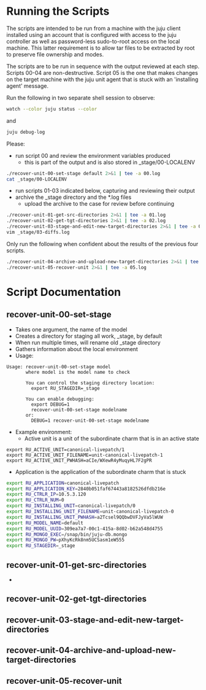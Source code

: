 # Running the Scripts

The scripts are intended to be run from a machine with the juju client
installed using an account that is configured with access to the juju
controller as well as password-less sudo-to-root access on the local
machine. This latter requirement is to allow tar files to be extracted
by root to preserve file ownership and modes.

The scripts are to be run in sequence with the output reviewed at each
step. Scripts 00-04 are non-destructive. Script 05 is the one that makes
changes on the target machine with the juju unit agent that is stuck
with an 'installing agent' message.

Run the following in two separate shell session to observe:
```bash
watch --color juju status --color
```
and
```bash
juju debug-log
```
Please:
- run script 00 and review the environment variables produced
  - this is part of the output and is also stored in \_stage/00-LOCALENV
```bash
./recover-unit-00-set-stage default 2>&1 | tee -a 00.log
cat _stage/00-LOCALENV
```
- run scripts 01-03 indicated below, capturing and reviewing their output
- archive the \_stage directory and the \*.log files
  - upload the archive to the case for review before continuing

```bash
./recover-unit-01-get-src-directories 2>&1 | tee -a 01.log
./recover-unit-02-get-tgt-directories 2>&1 | tee -a 02.log
./recover-unit-03-stage-and-edit-new-target-directories 2>&1 | tee -a 03.log
vim _stage/03-diffs.log
```
Only run the following when confident about the results of the previous four
scripts.

```bash
./recover-unit-04-archive-and-upload-new-target-directories 2>&1 | tee -a 04.log
./recover-unit-05-recover-unit 2>&1 | tee -a 05.log
```

# Script Documentation

## recover-unit-00-set-stage
* Takes one argument, the name of the model
* Creates a directory for staging all work, \_stage, by default
* When run multiple times, will rename old \_stage directory
* Gathers information about the local environment
* Usage:
```
Usage: recover-unit-00-set-stage model
       where model is the model name to check

       You can control the staging directory location:
         export RU_STAGEDIR=_stage

       You can enable debugging:
         export DEBUG=1
         recover-unit-00-set-stage modelname
       or:
         DEBUG=1 recover-unit-00-set-stage modelname
```
- Example environment:
  - Active unit is a unit of the subordinate charm that is in an active state
```
export RU_ACTIVE_UNIT=canonical-livepatch/1
export RU_ACTIVE_UNIT_FILENAME=unit-canonical-livepatch-1
export RU_ACTIVE_UNIT_PWHASH=aCIe/WXewR4yMuqyHL7F2gPR
```
   - Application is the application of the subordinate charm that is stuck
```bash
export RU_APPLICATION=canonical-livepatch
export RU_APPLICATION_KEY=2840b051faf67443a8182526dfdb216e
export RU_CTRLR_IP=10.5.3.120
export RU_CTRLR_NUM=0
export RU_INSTALLING_UNIT=canonical-livepatch/0
export RU_INSTALLING_UNIT_FILENAME=unit-canonical-livepatch-0
export RU_INSTALLING_UNIT_PWHASH=a2Tcsel9QQbwDVFJyVa5lWUW
export RU_MODEL_NAME=default
export RU_MODEL_UUID=309ea7a7-00c1-415a-8d02-b62a548d4755
export RU_MONGO_EXEC=/snap/bin/juju-db.mongo
export RU_MONGO_PW=pXhyKcRk8nm5UCSasm1eW555
export RU_STAGEDIR=_stage
```

## recover-unit-01-get-src-directories
* 
## recover-unit-02-get-tgt-directories

## recover-unit-03-stage-and-edit-new-target-directories

## recover-unit-04-archive-and-upload-new-target-directories

## recover-unit-05-recover-unit
